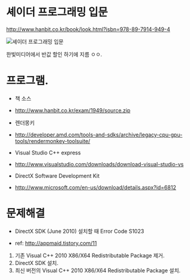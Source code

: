  셰이더 프로그래밍 입문
 =============================

http://www.hanbit.co.kr/book/look.html?isbn=978-89-7914-949-4

![셰이더 프로그래밍 입문](http://image.hanbit.co.kr/cover/_m_1949m.gif)

한빛미디어에서 반값 할인 하기에 지름 ㅇㅇ.



# 프로그램.
* 책 소스
 - http://www.hanbit.co.kr/exam/1949/source.zip

* 렌더몽키
 - http://developer.amd.com/tools-and-sdks/archive/legacy-cpu-gpu-tools/rendermonkey-toolsuite/

* Visual Studio C++ express
 - http://www.visualstudio.com/downloads/download-visual-studio-vs

* DirectX Software Development Kit
 - http://www.microsoft.com/en-us/download/details.aspx?id=6812



# 문제해결
* DirectX SDK (June 2010) 설치할 때 Error Code S1023
 - ref: http://appmaid.tistory.com/11

1. 기존 Visual C++ 2010 X86/X64 Redistributable Package 제거.
2. DirectX SDK 설치.
3. 최신 버전의 Visual C++ 2010 X86/X64 Redistributable Package 설치.

